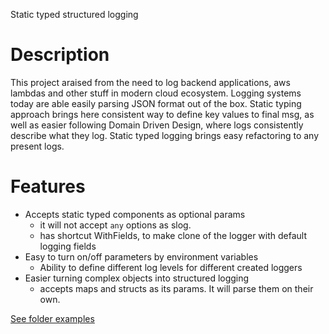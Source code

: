 Static typed structured logging

# Description

This project araised from the need to log backend applications, aws lambdas and other stuff in modern cloud ecosystem. Logging systems today are able easily parsing JSON format out of the box.
Static typing approach brings here consistent way to define key values to final msg, as well as easier following Domain Driven Design, where logs consistently describe what they log. Static typed logging brings easy refactoring to any present logs.

# Features

- Accepts static typed components as optional params
  - it will not accept `any` options as slog.
  - has shortcut WithFields, to make clone of the logger with default logging fields
- Easy to turn on/off parameters by environment variables
  - Ability to define different log levels for different created loggers
- Easier turning complex objects into structured logging
  - accepts maps and structs as its params. It will parse them on their own.

[See folder examples](./examples)
